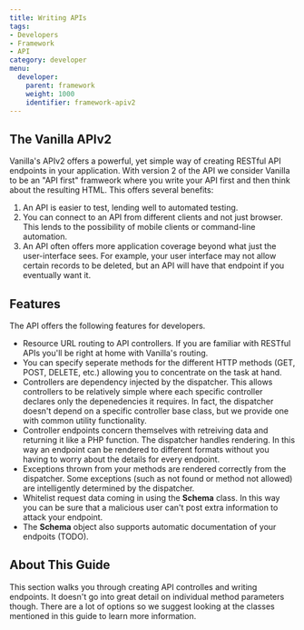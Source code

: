 ```yaml
---
title: Writing APIs
tags:
- Developers
- Framework
- API
category: developer
menu:
  developer:
    parent: framework
    weight: 1000
    identifier: framework-apiv2
---
```

## The Vanilla APIv2

Vanilla's APIv2 offers a powerful, yet simple way of creating RESTful API endpoints in your application. With version 2 of the API we consider Vanilla to be an "API first" framweork where you write your API first and then think about the resulting HTML. This offers several benefits:

1. An API is easier to test, lending well to automated testing.
2. You can connect to an API from different clients and not just browser. This lends to the possibility of mobile clients or command-line automation.
3. An API often offers more application coverage beyond what just the user-interface sees. For example, your user interface may not allow certain records to be deleted, but an API will have that endpoint if you eventually want it.

## Features

The API offers the following features for developers.

- Resource URL routing to API controllers. If you are familiar with RESTful APIs you'll be right at home with Vanilla's routing.
- You can specify seperate methods for the different HTTP methods (GET, POST, DELETE, etc.) allowing you to concentrate on the task at hand.
- Controllers are dependency injected by the dispatcher. This allows controllers to be relatively simple where each specific controller declares only the depenedencies it requires. In fact, the dispatcher doesn't depend on a specific controller base class, but we provide one with common utility functionality.
- Controller endpoints concern themselves with retreiving data and returning it like a PHP function. The dispatcher handles rendering. In this way an endpoint can be rendered to different formats without you having to worry about the details for every endpoint.
- Exceptions thrown from your methods are rendered correctly from the dispatcher. Some exceptions (such as not found or method not allowed) are intelligently determined by the dispatcher.
- Whitelist request data coming in using the **Schema** class. In this way you can be sure that a malicious user can't post extra information to attack your endpoint.
- The **Schema** object also supports automatic documentation of your endpoits (TODO).

## About This Guide

This section walks you through creating API controlles and writing endpoints. It doesn't go into great detail on individual method parameters though. There are a lot of options so we suggest looking at the classes mentioned in this guide to learn more information.
